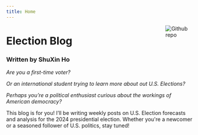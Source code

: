 ```yaml
---
title: Home
---
```


[<img src="https://simpleicons.org/icons/github.svg" style="max-width:15%;min-width:40px;float:right;" alt="Github repo" />](https://github.com/yihui/hugo-xmin)
# Election Blog

### Written by ShuXin Ho

*Are you a first-time voter?*

*Or an international student trying to learn more about out U.S. Elections?*

*Perhaps you’re a political enthusiast curious about the workings of American democracy?*

This blog is for you! I’ll be writing weekly posts on U.S. Election forecasts and analysis for the 2024 presidential election. Whether you're a newcomer or a seasoned follower of U.S. politics, stay tuned!
